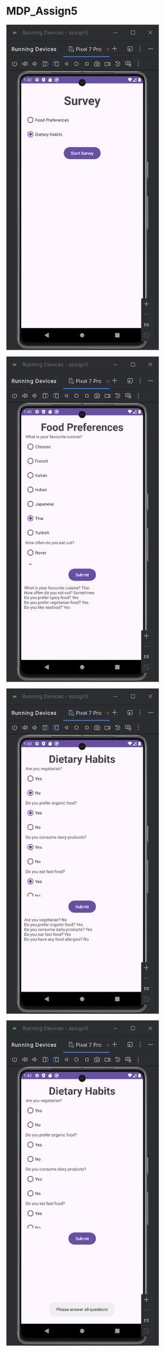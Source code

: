 # MDP_Assign5

![alt text](https://github.com/HanTunZaw-dev/MDP_AssignAssignment/blob/main/assign5/screenshoots/prob1_1.png?raw=true)

![alt text](https://github.com/HanTunZaw-dev/MDP_AssignAssignment/blob/main/assign5/screenshoots/prob1_2.png?raw=true)

![alt text](https://github.com/HanTunZaw-dev/MDP_AssignAssignment/blob/main/assign5/screenshoots/prob1_3.png?raw=true)

![alt text](https://github.com/HanTunZaw-dev/MDP_AssignAssignment/blob/main/assign5/screenshoots/prob1_4.png?raw=true)
